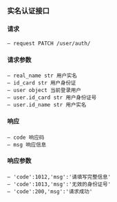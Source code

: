 ### 实名认证接口

#### 请求
    — request PATCH /user/auth/

#### 请求参数
    — real_name str 用户实名
    — id_card str 用户身份证
    — user object 当前登录用户
    — user.id_card str 用户身份证号
    — user.id_name str 用户实名

#### 响应
    — code 响应码
    — msg 响应信息

#### 响应参数
    — 'code':1012,'msg':'请填写完整信息'
    — 'code':1013,'msg':'无效的身份证号'
    — 'code':200,'msg':'请求成功'